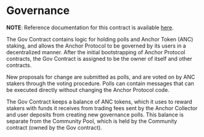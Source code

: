 # Governance

**NOTE**: Reference documentation for this contract is
available [here](https://app.gitbook.com/@anchor-protocol/s/anchor-2/smart-contracts/anchor-token/gov).

The Gov Contract contains logic for holding polls and Anchor Token (ANC) staking, and allows the Anchor Protocol to be
governed by its users in a decentralized manner. After the initial bootstrapping of Anchor Protocol contracts, the Gov
Contract is assigned to be the owner of itself and other contracts.

New proposals for change are submitted as polls, and are voted on by ANC stakers through the voting procedure. Polls can
contain messages that can be executed directly without changing the Anchor Protocol code.

The Gov Contract keeps a balance of ANC tokens, which it uses to reward stakers with funds it receives from trading fees
sent by the Anchor Collector and user deposits from creating new governance polls. This balance is separate from the
Community Pool, which is held by the Community contract (owned by the Gov contract).
